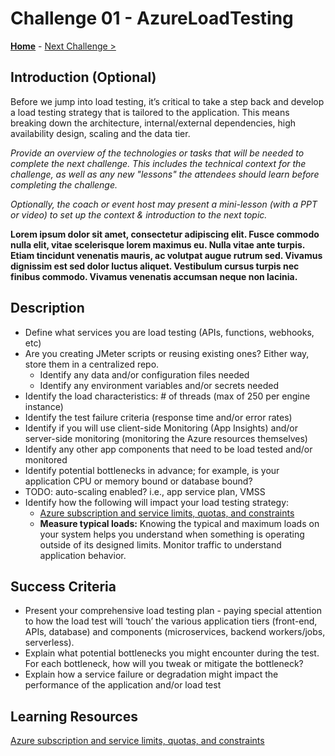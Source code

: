 # Challenge 01 - AzureLoadTesting

**[Home](../README.md)** - [Next Challenge >](./Challenge-02.md)

## Introduction (Optional)

Before we jump into load testing, it’s critical to take a step back and develop a load testing strategy that is tailored to the application. This means breaking down the architecture, internal/external dependencies, high availability design, scaling and the data tier.

*Provide an overview of the technologies or tasks that will be needed to complete the next challenge.  This includes the technical context for the challenge, as well as any new "lessons" the attendees should learn before completing the challenge.*

*Optionally, the coach or event host may present a mini-lesson (with a PPT or video) to set up the context & introduction to the next topic.*

**Lorem ipsum dolor sit amet, consectetur adipiscing elit. Fusce commodo nulla elit, vitae scelerisque lorem maximus eu. Nulla vitae ante turpis. Etiam tincidunt venenatis mauris, ac volutpat augue rutrum sed. Vivamus dignissim est sed dolor luctus aliquet. Vestibulum cursus turpis nec finibus commodo. Vivamus venenatis accumsan neque non lacinia.**

## Description

- Define what services you are load testing (APIs, functions, webhooks, etc)
- Are you creating JMeter scripts or reusing existing ones? Either way, store them in a centralized repo.
    - Identify any data and/or configuration files needed
    - Identify any environment variables and/or secrets needed
- Identify the load characteristics: # of threads (max of 250 per engine instance)
- Identify the test failure criteria (response time and/or error rates)
- Identify if you will use client-side Monitoring (App Insights) and/or server-side monitoring (monitoring the Azure resources themselves)
- Identify any other app components that need to be load tested and/or monitored
- Identify potential bottlenecks in advance; for example, is your application CPU or memory bound or database bound?
- TODO: auto-scaling enabled? i.e., app service plan, VMSS
- Identify how the following will impact your load testing strategy:
    - [Azure subscription and service limits, quotas, and constraints](https://docs.microsoft.com/en-us/azure/azure-resource-manager/management/azure-subscription-service-limits)
    - **Measure typical loads:** Knowing the typical and maximum loads on your system helps you understand when something is operating outside of its designed limits. Monitor traffic to understand application behavior.

## Success Criteria

- Present your comprehensive load testing plan - paying special attention to how the load test will ‘touch’ the various application tiers (front-end, APIs, database) and components (microservices, backend workers/jobs, serverless).
- Explain what potential bottlenecks you might encounter during the test. For each bottleneck, how will you tweak or mitigate the bottleneck?
- Explain how a service failure or degradation might impact the performance of the application and/or load test

## Learning Resources

[Azure subscription and service limits, quotas, and constraints](https://docs.microsoft.com/en-us/azure/azure-resource-manager/management/azure-subscription-service-limits)